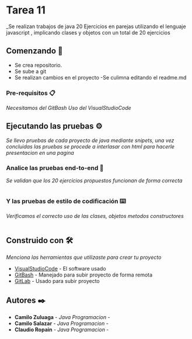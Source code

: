 # Tarea 11

_Se realizan trabajos de java 20 Ejercicios en parejas utilizando el lenguaje javascript
, implicando clases y objetos con un total de 20 ejercicios

## Comenzando 🚀

- Se crea repositorio.
- Se sube a git
- Se realizan cambios en el proyecto
-Se culimna editando el readme.md




### Pre-requisitos 📋

_Necesitamos del GitBash_
_Uso del VisualStudioCode_


## Ejecutando las pruebas ⚙️

_Se llevo pruebas de cada proyecto de java mediante snipets, una vez concluidas las pruebas se procede a interlasar con html para hacerle presentacion en una pagina_

### Analice las pruebas end-to-end 🔩

_Se validan que los 20 ejercicios propuestos funcionan de forma correcta_

```

```

### Y las pruebas de estilo de codificación ⌨️

_Verificamos el  correcto uso de las clases, objetos  metodos constructores_

```

```
## Construido con 🛠️

_Menciona las herramientas que utilizaste para crear tu proyecto_

* [VisualStudioCode](https://code.visualstudio.com/) - El software usado
* [GitBash](https://git-scm.com/downloads) - Manejado para subir proyecto de forma remota
* [GitLab](https://gitlab.com/) - Usado para subir proyecto



## Autores ✒️


* **Camilo Zuluaga** - *Java Programacion* - 
* **Camilo Salazar** - *Java Programacion* - 
* **Claudio Ropain** - *Java Programacion* - 
